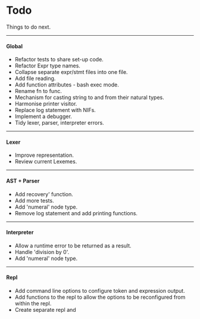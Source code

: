 # Todo

Things to do next.

---

#### Global
* Refactor tests to share set-up code.
* Refactor Expr type names.
* Collapse separate expr/stmt files into one file.
* Add file reading.
* Add function attributes - bash exec mode.
* Rename fn to func.
* Mechanism for casting string to and from their natural types.
* Harmonise printer visitor.
* Replace log statement with NIFs.
* Implement a debugger.
* Tidy lexer, parser, interpreter errors.

---

#### Lexer
* Improve representation.
* Review current Lexemes.

---

#### AST + Parser
* Add recovery' function.
* Add more tests.
* Add 'numeral' node type.
* Remove log statement and add printing functions.

---

#### Interpreter
* Allow a runtime error to be returned as a result.
* Handle 'division by 0'. 
* Add 'numeral' node type.


---

#### Repl
* Add command line options to configure token and expression output.
* Add functions to the repl to allow the options to be reconfigured from within
  the repl.
* Create separate repl and